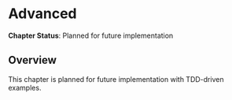 # Advanced

**Chapter Status**: Planned for future implementation

## Overview

This chapter is planned for future implementation with TDD-driven examples.

